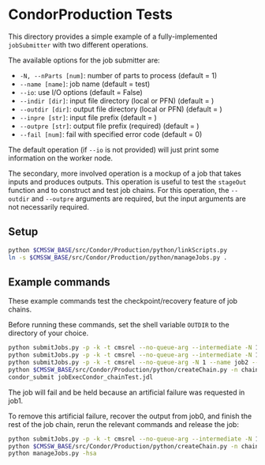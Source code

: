 # CondorProduction Tests

This directory provides a simple example of a fully-implemented `jobSubmitter` with two different operations.

The available options for the job submitter are:
* `-N, --nParts [num]`: number of parts to process (default = 1)
* `--name [name]`: job name (default = test)
* `--io`: use I/O options (default = False)
* `--indir [dir]`: input file directory (local or PFN) (default = )
* `--outdir [dir]`: output file directory (local or PFN) (default = )
* `--inpre [str]`: input file prefix (default = )
* `--outpre [str]`: output file prefix (required) (default = )
* `--fail [num]`: fail with specified error code (default = 0)

The default operation (if `--io` is not provided) will just print some information on the worker node.

The secondary, more involved operation is a mockup of a job that takes inputs and produces outputs.
This operation is useful to test the `stageOut` function and to construct and test job chains.
For this operation, the `--outdir` and `--outpre` arguments are required, but the input arguments are not necessarily required.

## Setup

```bash
python $CMSSW_BASE/src/Condor/Production/python/linkScripts.py
ln -s $CMSSW_BASE/src/Condor/Production/python/manageJobs.py .
```

## Example commands

These example commands test the checkpoint/recovery feature of job chains.

Before running these commands, set the shell variable `OUTDIR` to the directory of your choice.

```bash
python submitJobs.py -p -k -t cmsrel --no-queue-arg --intermediate -N 1 --name job0 --io --outdir $OUTDIR --outpre step1
python submitJobs.py -p -k -t cmsrel --no-queue-arg --intermediate -N 1 --name job1 --io --indir ../job0 --inpre step1 --outdir $OUTDIR --outpre step2 --fail 1
python submitJobs.py -p -k -t cmsrel --no-queue-arg -N 1 --name job2 --io --indir ../job1 --inpre step2 --outdir $OUTDIR --outpre step3
python $CMSSW_BASE/src/Condor/Production/python/createChain.py -n chainTest -l job0 -c -j $CMSSW_BASE/src/Condor/Production/test/jobExecCondor_job0.jdl $CMSSW_BASE/src/Condor/Production/test/jobExecCondor_job1.jdl $CMSSW_BASE/src/Condor/Production/test/jobExecCondor_job2.jdl
condor_submit jobExecCondor_chainTest.jdl
```

The job will fail and be held because an artificial failure was requested in job1.

To remove this artificial failure, recover the output from job0, and finish the rest of the job chain, rerun the relevant commands and release the job:
```bash
python submitJobs.py -p -k -t cmsrel --no-queue-arg --intermediate -N 1 --name job1 --io --indir ../job0 --inpre step1 --outdir $OUTDIR --outpre step2
python $CMSSW_BASE/src/Condor/Production/python/createChain.py -n chainTest -l job0 -c -j $CMSSW_BASE/src/Condor/Production/test/jobExecCondor_job0.jdl $CMSSW_BASE/src/Condor/Production/test/jobExecCondor_job1.jdl $CMSSW_BASE/src/Condor/Production/test/jobExecCondor_job2.jdl
python manageJobs.py -hsa
```

